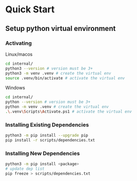 # Quick Start

## Setup python virtual environment

### Activating

Linux/macos
```bash
cd internal/
python3 --version # version must be 3+
python3 -m venv .venv # create the virtual env
source .venv/bin/activate # activate the virtual env
```
Windows
```bash
cd internal/
python --version # version must be 3+
python -m venv .venv # create the virtual env
.\.venv\Scripts\Activate.ps1 # activate the virtual env
```

### Installing Existing Dependencies

```bash
python3 -m pip install --upgrade pip
pip install -r scripts/dependencies.txt
```

### Installing New Dependencies

```bash
python3 -m pip install <package> 
# update dep list
pip freeze > scripts/dependencies.txt
```